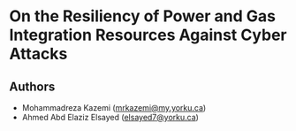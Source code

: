 # On the Resiliency of Power and Gas Integration Resources Against Cyber Attacks

## Authors
- Mohammadreza Kazemi (mrkazemi@my.yorku.ca)
- Ahmed Abd Elaziz Elsayed (elsayed7@yorku.ca)
